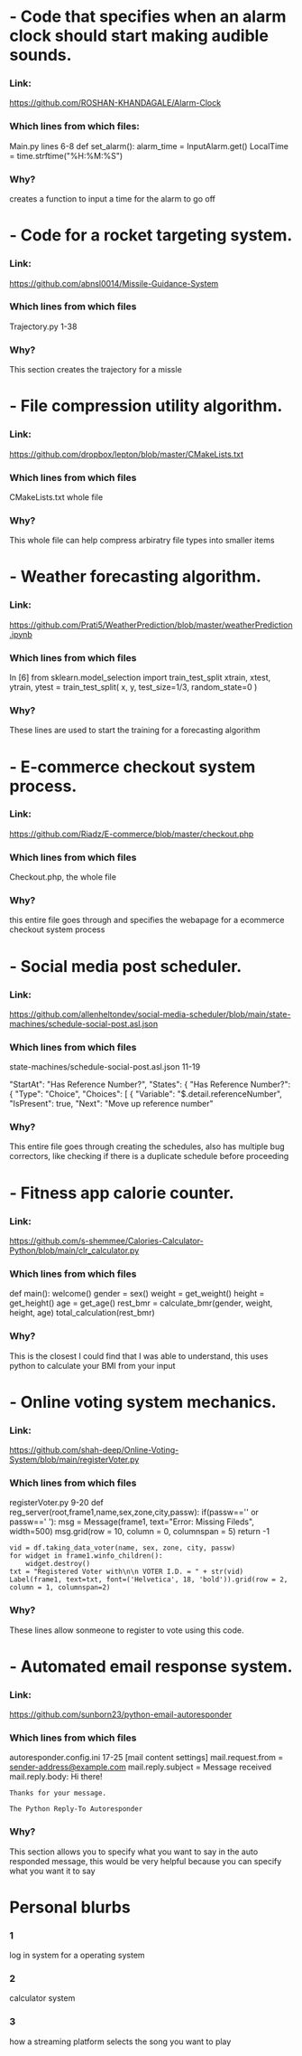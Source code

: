 
# - Code that specifies when an alarm clock should start making audible sounds.
### Link:
https://github.com/ROSHAN-KHANDAGALE/Alarm-Clock

### Which lines from which files:
Main.py
lines 6-8
def set_alarm():
    alarm_time = InputAlarm.get()
    LocalTime = time.strftime("%H:%M:%S")

### Why?
creates a function to input a time for the alarm to go off 

# - Code for a rocket targeting system.

### Link: 
https://github.com/abnsl0014/Missile-Guidance-System
### Which lines from which files
Trajectory.py
1-38
### Why?
This section creates the trajectory for a missle 

# - File compression utility algorithm.

### Link: 
https://github.com/dropbox/lepton/blob/master/CMakeLists.txt
### Which lines from which files
CMakeLists.txt whole file
### Why?
This whole file can help compress arbiratry file types into smaller items

# - Weather forecasting algorithm.

### Link: 
https://github.com/Prati5/WeatherPrediction/blob/master/weatherPrediction.ipynb
### Which lines from which files
In [6]
from sklearn.model_selection import train_test_split 
xtrain, xtest, ytrain, ytest = train_test_split( x, y, test_size=1/3, random_state=0 )
### Why?
These lines are used to start the training for a forecasting algorithm

# - E-commerce checkout system process.

### Link: 
https://github.com/Riadz/E-commerce/blob/master/checkout.php
### Which lines from which files
Checkout.php, the whole file
### Why?
 this entire file goes through and specifies the webapage for a ecommerce checkout system process

# - Social media post scheduler.

### Link: 
https://github.com/allenheltondev/social-media-scheduler/blob/main/state-machines/schedule-social-post.asl.json
### Which lines from which files
state-machines/schedule-social-post.asl.json
11-19


"StartAt": "Has Reference Number?",
        "States": {
          "Has Reference Number?": {
            "Type": "Choice",
            "Choices": [
              {
                "Variable": "$.detail.referenceNumber",
                "IsPresent": true,
                "Next": "Move up reference number"
### Why?
This entire file goes through creating the schedules, also has multiple bug correctors, like checking if there is a duplicate schedule before proceeding

# - Fitness app calorie counter.

### Link: 
https://github.com/s-shemmee/Calories-Calculator-Python/blob/main/clr_calculator.py
### Which lines from which files
def main():
    welcome()
    gender = sex()
    weight = get_weight()
    height = get_height()
    age = get_age()
    rest_bmr = calculate_bmr(gender, weight, height, age) 
    total_calculation(rest_bmr)
### Why?
This is the closest I could find that I was able to understand, this uses python to calculate your BMI from your input

# - Online voting system mechanics.

### Link: 
https://github.com/shah-deep/Online-Voting-System/blob/main/registerVoter.py
### Which lines from which files
registerVoter.py
9-20
def reg_server(root,frame1,name,sex,zone,city,passw):
    if(passw=='' or passw==' '):
        msg = Message(frame1, text="Error: Missing Fileds", width=500)
        msg.grid(row = 10, column = 0, columnspan = 5)
        return -1

    vid = df.taking_data_voter(name, sex, zone, city, passw)
    for widget in frame1.winfo_children():
        widget.destroy()
    txt = "Registered Voter with\n\n VOTER I.D. = " + str(vid)
    Label(frame1, text=txt, font=('Helvetica', 18, 'bold')).grid(row = 2, column = 1, columnspan=2)


### Why?
These lines allow sonmeone to register to vote using this code.

# - Automated email response system.

### Link: 
https://github.com/sunborn23/python-email-autoresponder
### Which lines from which files
autoresponder.config.ini
17-25
[mail content settings]
mail.request.from = sender-address@example.com
mail.reply.subject = Message received
mail.reply.body:
    Hi there!

    Thanks for your message.

    The Python Reply-To Autoresponder
### Why?
This section allows you to specify what you want to say in the auto responded message, this would  be very helpful because you can specify what you want it to say
# Personal blurbs

### 1
log in system for a operating system 
### 2
calculator system
### 3
how a streaming platform selects the song you want to play 